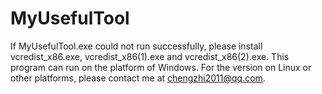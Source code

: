 # MyUsefulTool
If MyUsefulTool.exe could not run successfully, please install vcredist_x86.exe, vcredist_x86(1).exe and vcredist_x86(2).exe. This program can run on the platform of Windows. For the version on Linux or other platforms, please contact me at chengzhi2011@qq.com.
